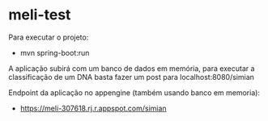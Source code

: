 # meli-test

Para executar o projeto:
 - mvn spring-boot:run
 
A aplicação subirá com um banco de dados em memória, para executar a classificação de um DNA basta fazer um post para localhost:8080/simian

Endpoint da aplicação no appengine (também usando banco em memoria):
 - https://meli-307618.rj.r.appspot.com/simian
